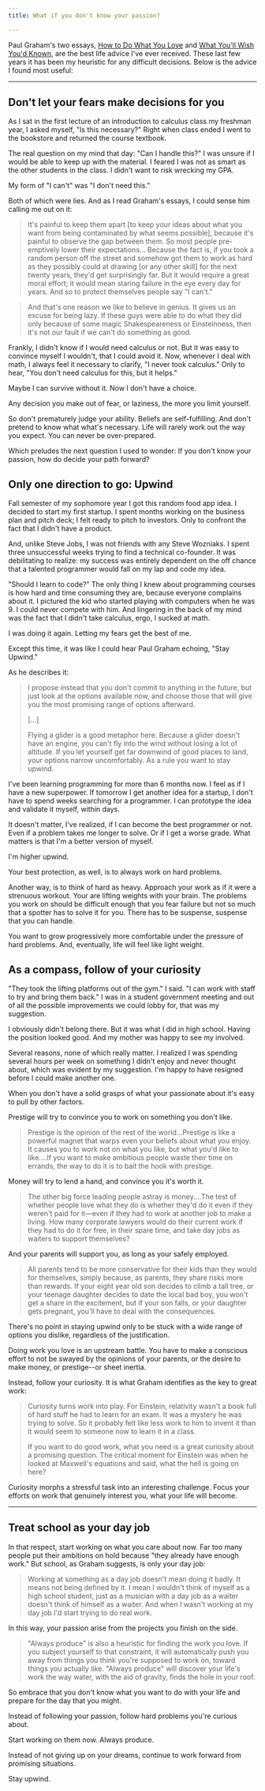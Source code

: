 ```yaml
---
title: What if you don't know your passion?

---
```


Paul Graham's two essays, [How to Do What You Love](http://www.paulgraham.com/love.html) and [What You'll Wish You'd Known](http://www.paulgraham.com/hs.html), are the best life advice I've ever received. These last few years it has been my heuristic for any difficult decisions. Below is the advice I found most useful:

---

## Don't let your fears make decisions for you

As I sat in the first lecture of an introduction to calculus class my freshman year, I asked myself, "Is this necessary?" Right when class ended I went to the bookstore and returned the course textbook.  

The real question on my mind that day: "Can I handle this?" I was unsure if I would be able to keep up with the material. I feared I was not as smart as the other students in the class. I didn't want to risk wrecking my GPA. 

My form of "I can't" was "I don't need this."

Both of which were lies. And as I read Graham's essays, I could sense him calling me out on it:

>It's painful to keep them apart [to keep your ideas about what you want from being contaminated by what seems possible], because it's painful to observe the gap between them. So most people pre-emptively lower their expectations... Because the fact is, if you took a random person off the street and somehow got them to work as hard as they possibly could at drawing [or any other skill] for the next twenty years, they'd get surprisingly far. But it would require a great moral effort; it would mean staring failure in the eye every day for years. And so to protect themselves people say "I can't."


>And that's one reason we like to believe in genius. It gives us an excuse for being lazy. If these guys were able to do what they did only because of some magic Shakespeareness or Einsteinness, then it's not our fault if we can't do something as good.

Frankly, I didn't know if I would need calculus or not. But it was easy to convince myself I wouldn't, that I could avoid it. Now, whenever I deal with math, I always feel it necessary to clarify, "I never took calculus." Only to hear, "You don't need calculus for this, but it helps." 

Maybe I can survive without it. Now I don't have a choice. 

Any decision you make out of fear, or laziness, the more you limit yourself. 

So don't prematurely judge your ability. Beliefs are self-fulfilling. And don't pretend to know what what's necessary. Life will rarely work out the way you expect. You can never be over-prepared. 

Which preludes the next question I used to wonder: If you don't know your passion, how do decide your path forward? 

## Only one direction to go: Upwind

Fall semester of my sophomore year I got this random food app idea. I decided to start my first startup. I spent months working on the business plan and pitch deck; I felt ready to pitch to investors. Only to confront the fact that I didn't have a product.  

And, unlike Steve Jobs, I was not friends with any Steve Wozniaks. I spent three unsuccessful weeks trying to find a technical co-founder. It was debilitating to realize: my success was entirely dependent on the off chance that a talented programmer would fall on my lap and code my idea. 

"Should I learn to code?" The only thing I knew about programming courses is how hard and time consuming they are, because everyone complains about it. I pictured the kid who started playing with computers when he was 9. I could never compete with him. And lingering in the back of my mind was the fact that I didn't take calculus, ergo, I sucked at math. 

I was doing it again. Letting my fears get the best of me. 

Except this time, it was like I could hear Paul Graham echoing, "Stay Upwind." 

As he describes it:

>I propose instead that you don't commit to anything in the future, but just look at the options available now, and choose those that will give you the most promising range of options afterward.
>
>[...]
> 
>Flying a glider is a good metaphor here. Because a glider doesn't have an engine, you can't fly into the wind without losing a lot of altitude. If you let yourself get far downwind of good places to land, your options narrow uncomfortably. As a rule you want to stay upwind. 

I've been learning programming for more than 6 months now. I feel as if I have a new superpower. If tomorrow I get another idea for a startup, I don't have to spend weeks searching for a programmer. I can prototype the idea and validate it myself, within days. 

It doesn't matter, I've realized, if I can become the best programmer or not. Even if a problem takes me longer to solve. Or if I get a worse grade. What matters is that I'm a better version of myself.

I'm higher upwind. 

Your best protection, as well, is to always work on hard problems. 

Another way, is to think of hard as heavy. Approach your work as if it were a strenuous workout. Your are lifting weights with your brain. The problems you work on should be difficult enough that you fear failure but not so much that a spotter has to solve it for you. There has to be suspense, suspense that you can handle. 

You want to grow progressively more comfortable under the pressure of hard problems. And, eventually, life will feel like light weight.


## As a compass, follow of your curiosity

"They took the lifting platforms out of the gym." I said. "I can work with staff to try and bring them back." I was in a student government meeting and out of all the possible improvements we could lobby for, that was my suggestion. 

I obviously didn't belong there. But it was what I did in high school. Having the position looked good. And my mother was happy to see my involved. 

Several reasons, none of which really matter. I realized I was spending several hours per week on something I didn't enjoy and never thought about, which was evident by my suggestion. I'm happy to have resigned before I could make another one. 

When you don't have a solid grasps of what your passionate about it's easy to pull by other factors. 

Prestige will try to convince you to work on something you don't like. 

>Prestige is the opinion of the rest of the world...Prestige is like a powerful magnet that warps even your beliefs about what you enjoy. It causes you to work not on what you like, but what you'd like to like....If you want to make ambitious people waste their time on errands, the way to do it is to bait the hook with prestige.

Money will try to lend a hand, and convince you it's worth it. 

>The other big force leading people astray is money....The test of whether people love what they do is whether they'd do it even if they weren't paid for it—even if they had to work at another job to make a living. How many corporate lawyers would do their current work if they had to do it for free, in their spare time, and take day jobs as waiters to support themselves?

And your parents will support you, as long as your safely employed. 

>All parents tend to be more conservative for their kids than they would for themselves, simply because, as parents, they share risks more than rewards. If your eight year old son decides to climb a tall tree, or your teenage daughter decides to date the local bad boy, you won't get a share in the excitement, but if your son falls, or your daughter gets pregnant, you'll have to deal with the consequences.

There's no point in staying upwind only to be stuck with a wide range of options you dislike, regardless of the justification. 

Doing work you love is an upstream battle. You have to make a conscious effort to not be swayed by the opinions of your parents, or the desire to make money, or prestige--or sheet inertia. 

Instead, follow your curiosity. It is what Graham identifies as the key to great work: 

> Curiosity turns work into play. For Einstein, relativity wasn't a book full of hard stuff he had to learn for an exam. It was a mystery he was trying to solve. So it probably felt like less work to him to invent it than it would seem to someone now to learn it in a class.
>
> If you want to do good work, what you need is a great curiosity about a promising question. The critical moment for Einstein was when he looked at Maxwell's equations and said, what the hell is going on here?

Curiosity morphs a stressful task into an interesting challenge. Focus your efforts on work that genuinely interest you, what your life will become.

---

## Treat school as your day job 

In that respect, start working on what you care about now. Far too many people put their ambitions on hold because "they already have enough work." But school, as Graham suggests, is only your day job:

> Working at something as a day job doesn't mean doing it badly. It means not being defined by it. I mean I wouldn't think of myself as a high school student, just as a musician with a day job as a waiter doesn't think of himself as a waiter. And when I wasn't working at my day job I'd start trying to do real work.

In this way, your passion arise from the projects you finish on the side.

> "Always produce" is also a heuristic for finding the work you love. If you subject yourself to that constraint, it will automatically push you away from things you think you're supposed to work on, toward things you actually like. "Always produce" will discover your life's work the way water, with the aid of gravity, finds the hole in your roof.

So embrace that you don't know what you want to do with your life and prepare for the day that you might. 

Instead of following your passion, follow hard problems you're curious about. 

Start working on them now. Always produce. 

Instead of not giving up on your dreams, continue to work forward from promising situations. 

Stay upwind. 

